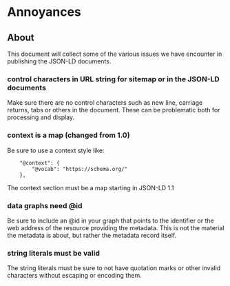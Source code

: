 # Annoyances

## About

This document will collect some of the various issues we have encounter in publishing
the JSON-LD documents.  

### control characters in URL string for sitemap or in the JSON-LD documents

Make sure there are no control characters such as new line, carriage returns, 
tabs or others in the document.  These can be problematic both for processing and
display.  

### context is a map (changed from 1.0)

Be sure to use a context style like:

```
    "@context": {
        "@vocab": "https://schema.org/"
    },
```

The context section must be a map starting in JSON-LD 1.1

### data graphs need @id

Be sure to include an @id in your graph that points to the identifier or the 
web address of the resource providing the metadata.  This is not the material the
metadata is about, but rather the metadata record itself.

### string literals must be valid

The string literals must be sure to not have quotation marks or other invalid
characters without escaping or encoding them.  
